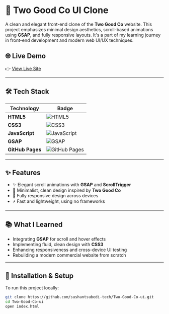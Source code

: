 # 🚀 Two Good Co UI Clone

A clean and elegant front-end clone of the **Two Good Co** website. This project emphasizes minimal design aesthetics, scroll-based animations using **GSAP**, and fully responsive layouts. It's a part of my learning journey in front-end development and modern web UI/UX techniques.

## 🌐 Live Demo

👉 [View Live Site](https://sushantsubedi-tech.github.io/Two-Good-Co-ui/)

---

## 🛠️ Tech Stack

| Technology        | Badge |
|-------------------|--------|
| **HTML5**         | ![HTML5](https://img.shields.io/badge/HTML5-E34F26?style=for-the-badge&logo=html5&logoColor=white) |
| **CSS3**          | ![CSS3](https://img.shields.io/badge/CSS3-1572B6?style=for-the-badge&logo=css3&logoColor=white) |
| **JavaScript**    | ![JavaScript](https://img.shields.io/badge/JavaScript-F7DF1E?style=for-the-badge&logo=javascript&logoColor=black) |
| **GSAP**          | ![GSAP](https://img.shields.io/badge/GSAP-88CE02?style=for-the-badge&logo=greensock&logoColor=white) |
| **GitHub Pages**  | ![GitHub Pages](https://img.shields.io/badge/GitHub%20Pages-121013?style=for-the-badge&logo=github&logoColor=white) |

---

## ✨ Features

- ✨ Elegant scroll animations with **GSAP** and **ScrollTrigger**
- 🧼 Minimalist, clean design inspired by **Two Good Co**
- 📱 Fully responsive design across devices
- ⚡ Fast and lightweight, using no frameworks

---

## 📚 What I Learned

- Integrating **GSAP** for scroll and hover effects
- Implementing fluid, clean design with **CSS3**
- Enhancing responsiveness and cross-device UI testing
- Rebuilding a modern commercial website from scratch

---

## 🔧 Installation & Setup

To run this project locally:

```bash
git clone https://github.com/sushantsubedi-tech/Two-Good-Co-ui.git
cd Two-Good-Co-ui
open index.html
